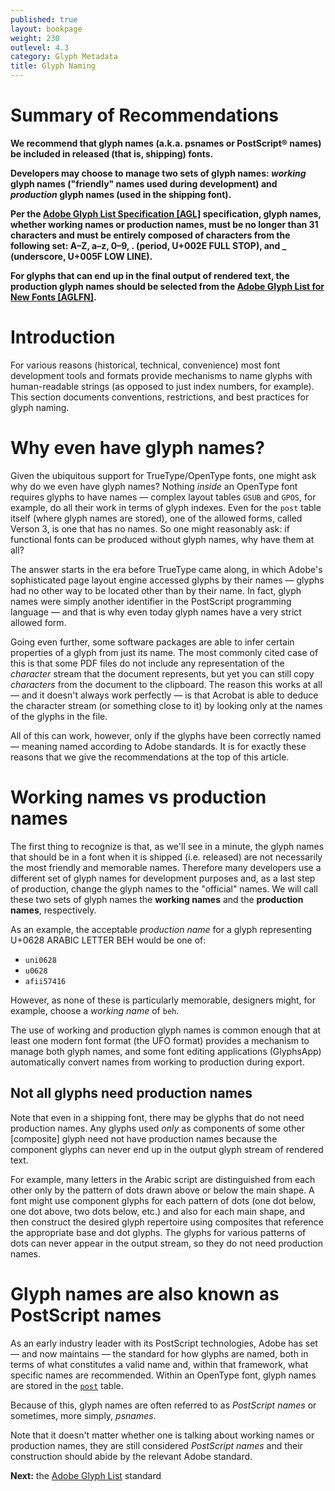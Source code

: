 ```yaml
---
published: true
layout: bookpage
weight: 230
outlevel: 4.3
category: Glyph Metadata
title: Glyph Naming
---
```

# Summary of Recommendations
**We recommend that glyph names (a.k.a. psnames or PostScript® names) be included in released (that is, shipping) fonts.**

**Developers may choose to manage two sets of glyph names: *working* glyph names ("friendly" names used during development) and *production* glyph names (used in the shipping font).**

**Per the [Adobe Glyph List Specification \[AGL\]][AGL] specification, glyph names, whether working names or production names, must be no longer than 31 characters and must be entirely composed of characters from the following set: A–Z, a–z, 0–9, . (period, U+002E FULL STOP), and _ (underscore, U+005F LOW LINE).**

**For glyphs that can end up in the final output of rendered text, the production glyph names should be selected from the [Adobe Glyph List for New Fonts \[AGLFN\]][AGLFN].**

# Introduction
For various reasons (historical, technical, convenience) most font development tools and formats provide mechanisms to name glyphs with human-readable strings (as opposed to just index numbers, for example). This section documents conventions, restrictions, and best practices for glyph naming.

# Why even have glyph names?
Given the ubiquitous support for TrueType/OpenType fonts, one might ask why do we even have glyph names? Nothing _inside_ an OpenType font requires glyphs to have names &mdash; complex layout tables `GSUB` and `GPOS`, for example, do all their work in terms of glyph indexes. Even for the `post` table itself (where glyph names are stored), one of the allowed forms, called Verson 3, is one that has no names. So one might reasonably ask: if functional fonts can be produced without glyph names, why have them at all?

The answer starts in the era before TrueType came along, in which Adobe's sophisticated page layout engine accessed glyphs by their names &mdash; glyphs had no other way to be located other than by their name. In fact, glyph names were simply another identifier in the PostScript programming language &mdash; and that is why even today glyph names have a very strict allowed form.

Going even further, some software packages are able to infer certain properties of a glyph from just its name. The most commonly cited case of this is that some PDF files do not include any representation of the _character_ stream that the document represents, but yet you can still copy _characters_ from the document to the clipboard. The reason this works at all &mdash; and it doesn't always work perfectly &mdash; is that Acrobat is able to deduce the character stream (or something close to it) by looking only at the names of the glyphs in the file.

All of this can work, however, only if the glyphs have been correctly named &mdash; meaning named according to Adobe standards. It is for exactly these reasons that we give the recommendations at the top of this article.

# Working names vs production names
The first thing to recognize is that, as we'll see in a minute, the glyph names that should be in a font when it is shipped (i.e. released) are not necessarily the most friendly and memorable names. Therefore many developers use a different set of glyph names for development purposes and, as a last step of production, change the glyph names to the "official" names. We will call these two sets of glyph names the **working names** and the **production names**, respectively.

As an example, the acceptable *production name* for a glyph representing U+0628 ARABIC LETTER BEH would be one of:

- `uni0628`
- `u0628`
- `afii57416`

However, as none of these is particularly memorable, designers might, for example, choose a *working name* of `beh`.

The use of working and production glyph names is common enough that at least one modern font format (the UFO format) provides a mechanism to manage both glyph names, and some font editing applications (GlyphsApp) automatically convert names from working to production during export.

## Not all glyphs need production names
Note that even in a shipping font, there may be glyphs that do not need production names. Any glyphs used _only_ as components of some other [composite] glyph need not have production names because the component glyphs can never end up in the output glyph stream of rendered text.

For example, many letters in the Arabic script are distinguished from each other only by the pattern of dots drawn above or below the main shape. A font might use component glyphs for each pattern of dots (one dot below, one dot above, two dots below, etc.) and also for each main shape, and then construct the desired glyph repertoire using composites that reference the appropriate base and dot glyphs. The glyphs for various patterns of dots can never appear in the output stream, so they do not need production names.

# Glyph names are also known as PostScript names

As an early industry leader with its PostScript technologies, Adobe has set &mdash; and now maintains &mdash; the standard for how glyphs are named, both in terms of what constitutes a valid name and, within that framework, what specific names are recommended. Within an OpenType font, glyph names are stored in the [`post`] table.

Because of this, glyph names are often referred to as *PostScript names* or sometimes, more simply, *psnames*.

Note that it doesn't matter whether one is talking about working names or production names, they are still considered *PostScript names* and their construction should abide by the relevant Adobe standard.

**Next:** the [Adobe Glyph List](Adobe_Glyph_List.html) standard

[`post`]: https://www.microsoft.com/typography/otspec/post.htm
[AGL]: https://github.com/adobe-type-tools/agl-specification
[AGLFN]: https://github.com/adobe-type-tools/agl-aglfn
